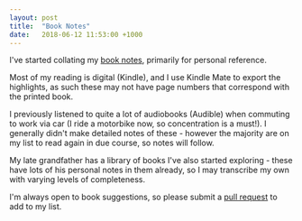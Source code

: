 ```yaml
---
layout: post
title:  "Book Notes"
date:   2018-06-12 11:53:00 +1000
---
```

I've started collating my [book notes](https://neilen.com.au/books/), primarily for personal reference.

Most of my reading is digital (Kindle), and I use Kindle Mate to export the highlights, as such these may not have page numbers that correspond with the printed book.

I previously listened to quite a lot of audiobooks (Audible) when commuting to work via car (I ride a motorbike now, so concentration is a must!). I generally didn't make detailed notes of these - however the majority are on my list to read again in due course, so notes will follow.

My late grandfather has a library of books I've also started exploring - these have lots of his personal notes in them already, so I may transcribe my own with varying levels of completeness.

I'm always open to book suggestions, so please submit a [pull request](https://github.com/teejayen/teejayen.github.io/pulls) to add to my list.